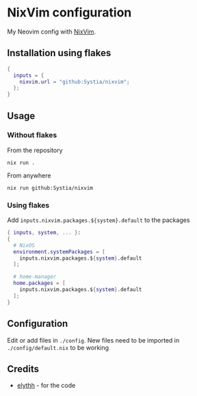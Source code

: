 # NixVim configuration

My Neovim config with [NixVim](https://github.com/nix-community/nixvim).

## Installation using flakes

```nix
{
  inputs = {
    nixvim.url = "github:Systia/nixvim";
  };
}
```

## Usage

### Without flakes

From the repository

```
nix run .
```

From anywhere

```
nix run github:Systia/nixvim
```

### Using flakes

Add `inputs.nixvim.packages.${system}.default` to the packages

```nix
{ inputs, system, ... }:
{
  # NixOS
  environment.systemPackages = [
    inputs.nixvim.packages.${system}.default
  ];

  # home-manager
  home.packages = [
    inputs.nixvim.packages.${system}.default
  ];
}
```

## Configuration

Edit or add files in `./config`. New files need to be imported in
`./config/default.nix` to be working

## Credits

- [elythh](https://github.com/elythh/nixvim) - for the code
